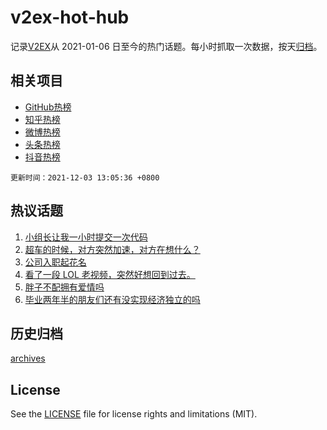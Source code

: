 # v2ex-hot-hub

 记录[V2EX](https://www.v2ex.com/)从 2021-01-06 日至今的热门话题。每小时抓取一次数据，按天[归档](archives)。
 
 ## 相关项目

- [GitHub热榜](https://github.com/snaildev/github-hot-hub)
- [知乎热榜](https://github.com/snaildev/zhihu-hot-hub)
- [微博热榜](https://github.com/snaildev/weibo-hot-hub)
- [头条热榜](https://github.com/snaildev/toutiao-hot-hub)
- [抖音热榜](https://github.com/snaildev/douyin-hot-hub)


 `更新时间：2021-12-03 13:05:36 +0800`

## 热议话题

1. [小组长让我一小时提交一次代码](https://www.v2ex.com/t/819582)
1. [超车的时候，对方突然加速，对方在想什么？](https://www.v2ex.com/t/819689)
1. [公司入职起花名](https://www.v2ex.com/t/819737)
1. [看了一段 LOL 老视频，突然好想回到过去。](https://www.v2ex.com/t/819525)
1. [胖子不配拥有爱情吗](https://www.v2ex.com/t/819732)
1. [毕业两年半的朋友们还有没实现经济独立的吗](https://www.v2ex.com/t/819698)

## 历史归档

[archives](archives)

## License

See the [LICENSE](LICENSE) file for license rights and limitations (MIT).
